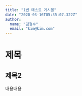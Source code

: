 ```yaml
---
title: "1번 테스트 게시물"
date: "2020-03-16T05:35:07.322Z"
author:
  name: "김철수"
  email: "kim@kim.com"
---
```


# 제목

## 제목2

내용내용
